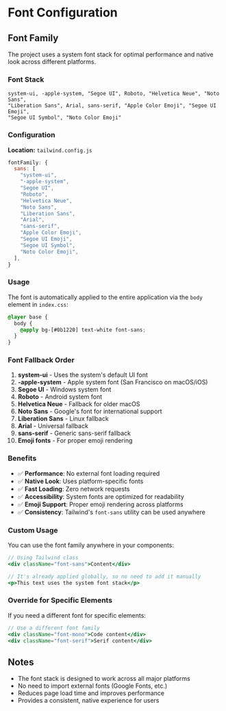 # Font Configuration

## Font Family

The project uses a system font stack for optimal performance and native look across different platforms.

### Font Stack

```
system-ui, -apple-system, "Segoe UI", Roboto, "Helvetica Neue", "Noto Sans",
"Liberation Sans", Arial, sans-serif, "Apple Color Emoji", "Segoe UI Emoji",
"Segoe UI Symbol", "Noto Color Emoji"
```

### Configuration

**Location:** `tailwind.config.js`

```javascript
fontFamily: {
  sans: [
    "system-ui",
    "-apple-system",
    "Segoe UI",
    "Roboto",
    "Helvetica Neue",
    "Noto Sans",
    "Liberation Sans",
    "Arial",
    "sans-serif",
    "Apple Color Emoji",
    "Segoe UI Emoji",
    "Segoe UI Symbol",
    "Noto Color Emoji",
  ],
}
```

### Usage

The font is automatically applied to the entire application via the `body` element in `index.css`:

```css
@layer base {
  body {
    @apply bg-[#0b1220] text-white font-sans;
  }
}
```

### Font Fallback Order

1. **system-ui** - Uses the system's default UI font
2. **-apple-system** - Apple system font (San Francisco on macOS/iOS)
3. **Segoe UI** - Windows system font
4. **Roboto** - Android system font
5. **Helvetica Neue** - Fallback for older macOS
6. **Noto Sans** - Google's font for international support
7. **Liberation Sans** - Linux fallback
8. **Arial** - Universal fallback
9. **sans-serif** - Generic sans-serif fallback
10. **Emoji fonts** - For proper emoji rendering

### Benefits

- ✅ **Performance**: No external font loading required
- ✅ **Native Look**: Uses platform-specific fonts
- ✅ **Fast Loading**: Zero network requests
- ✅ **Accessibility**: System fonts are optimized for readability
- ✅ **Emoji Support**: Proper emoji rendering across platforms
- ✅ **Consistency**: Tailwind's `font-sans` utility can be used anywhere

### Custom Usage

You can use the font family anywhere in your components:

```jsx
// Using Tailwind class
<div className="font-sans">Content</div>

// It's already applied globally, so no need to add it manually
<p>This text uses the system font stack</p>
```

### Override for Specific Elements

If you need a different font for specific elements:

```jsx
// Use a different font family
<div className="font-mono">Code content</div>
<div className="font-serif">Serif content</div>
```

## Notes

- The font stack is designed to work across all major platforms
- No need to import external fonts (Google Fonts, etc.)
- Reduces page load time and improves performance
- Provides a consistent, native experience for users
